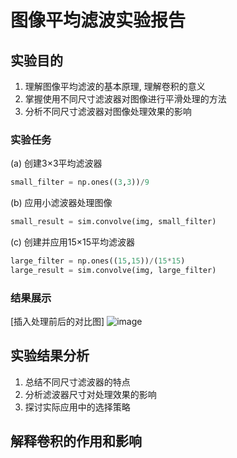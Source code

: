 # 图像平均滤波实验报告

## 实验目的
1. 理解图像平均滤波的基本原理, 理解卷积的意义
2. 掌握使用不同尺寸滤波器对图像进行平滑处理的方法
3. 分析不同尺寸滤波器对图像处理效果的影响

### 实验任务 

(a) 创建3×3平均滤波器
```python
small_filter = np.ones((3,3))/9
 ```
 (b) 应用小滤波器处理图像
```python
small_result = sim.convolve(img, small_filter)
 ```
 (c) 创建并应用15×15平均滤波器
```python
large_filter = np.ones((15,15))/(15*15)
large_result = sim.convolve(img, large_filter)
 ```

### 结果展示
[插入处理前后的对比图]
![image](https://github.com/user-attachments/assets/980a9978-5db6-4d3e-ac35-d1e01ed13ea4)

## 实验结果分析
1. 总结不同尺寸滤波器的特点
2. 分析滤波器尺寸对处理效果的影响
3. 探讨实际应用中的选择策略

## 解释卷积的作用和影响

